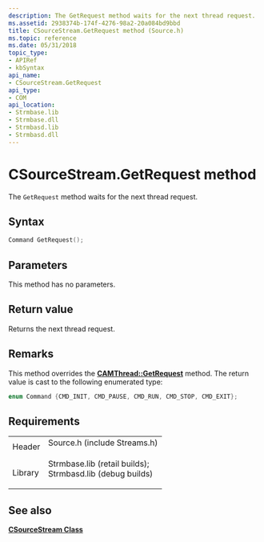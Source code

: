```yaml
---
description: The GetRequest method waits for the next thread request.
ms.assetid: 2938374b-174f-4276-98a2-20a084bd9bbd
title: CSourceStream.GetRequest method (Source.h)
ms.topic: reference
ms.date: 05/31/2018
topic_type: 
- APIRef
- kbSyntax
api_name: 
- CSourceStream.GetRequest
api_type: 
- COM
api_location: 
- Strmbase.lib
- Strmbase.dll
- Strmbasd.lib
- Strmbasd.dll
---
```


# CSourceStream.GetRequest method

The `GetRequest` method waits for the next thread request.

## Syntax


```C++
Command GetRequest();
```



## Parameters

This method has no parameters.

## Return value

Returns the next thread request.

## Remarks

This method overrides the [**CAMThread::GetRequest**](camthread-getrequest.md) method. The return value is cast to the following enumerated type:


```C++
enum Command {CMD_INIT, CMD_PAUSE, CMD_RUN, CMD_STOP, CMD_EXIT};
```



## Requirements



|                    |                                                                                                                                                                                            |
|--------------------|--------------------------------------------------------------------------------------------------------------------------------------------------------------------------------------------|
| Header<br/>  | <dl> <dt>Source.h (include Streams.h)</dt> </dl>                                                                                    |
| Library<br/> | <dl> <dt>Strmbase.lib (retail builds); </dt> <dt>Strmbasd.lib (debug builds)</dt> </dl> |



## See also

<dl> <dt>

[**CSourceStream Class**](csourcestream.md)
</dt> </dl>

 

 




